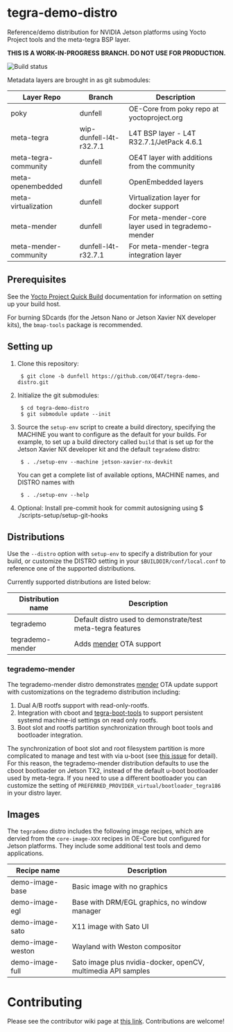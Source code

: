 # tegra-demo-distro

Reference/demo distribution for NVIDIA Jetson platforms
using Yocto Project tools and the meta-tegra BSP layer.

**THIS IS A WORK-IN-PROGRESS BRANCH.  DO NOT USE FOR PRODUCTION.**

![Build status](https://builder.madison.systems/badges/tegrademo-wip-dunfell-32-7.svg)

Metadata layers are brought in as git submodules:

| Layer Repo            | Branch              | Description                                         |
| --------------------- | --------------------|---------------------------------------------------- |
| poky                  | dunfell             | OE-Core from poky repo at yoctoproject.org          |
| meta-tegra            | wip-dunfell-l4t-r32.7.1 | L4T BSP layer - L4T R32.7.1/JetPack 4.6.1             |
| meta-tegra-community  | dunfell             | OE4T layer with additions from the community        |
| meta-openembedded     | dunfell             | OpenEmbedded layers                                 |
| meta-virtualization   | dunfell             | Virtualization layer for docker support             |
| meta-mender           | dunfell             | For meta-mender-core layer used in tegrademo-mender |
| meta-mender-community | dunfell-l4t-r32.7.1 | For meta-mender-tegra integration layer             |

## Prerequisites

See the [Yocto Project Quick Build](https://docs.yoctoproject.org/3.1.10/brief-yoctoprojectqs/brief-yoctoprojectqs.html)
documentation for information on setting up your build host.

For burning SDcards (for the Jetson Nano or Jetson Xavier NX developer
kits), the `bmap-tools` package is recommended.

## Setting up

1. Clone this repository:

        $ git clone -b dunfell https://github.com/OE4T/tegra-demo-distro.git

2. Initialize the git submodules:

        $ cd tegra-demo-distro
        $ git submodule update --init

3. Source the `setup-env` script to create a build directory,
   specifying the MACHINE you want to configure as the default
   for your builds. For example, to set up a build directory
   called `build` that is set up for the Jetson Xavier NX
   developer kit and the default `tegrademo` distro:

        $ . ./setup-env --machine jetson-xavier-nx-devkit

   You can get a complete list of available options, MACHINE
   names, and DISTRO names with

        $ . ./setup-env --help

4. Optional: Install pre-commit hook for commit autosigning using
        $ ./scripts-setup/setup-git-hooks

## Distributions

Use the `--distro` option with `setup-env` to specify a distribution for your build,
or customize the DISTRO setting in your `$BUILDDIR/conf/local.conf` to reference one
of the supported distributions.

Currently supported distributions are listed below:


| Distribution name | Description                                                   |
| ----------------- | ------------------------------------------------------------- |
| tegrademo         | Default distro used to demonstrate/test meta-tegra features   |
| tegrademo-mender  | Adds [mender](https://www.mender.io/) OTA support             |

### tegrademo-mender

The tegrademo-mender distro demonstrates [mender](https://www.mender.io/) OTA update
support with customizations on the tegrademo distribution including:

1. Dual A/B rootfs support with read-only-rootfs.
2. Integration with cboot and [tegra-boot-tools](https://github.com/OE4T/tegra-boot-tools)
 to support persistent systemd machine-id settings on read only rootfs.
3. Boot slot and rootfs partition synchronization through boot tools and bootloader
integration.

The synchronization of boot slot and root filesystem partition is more complicated to
manage and test with via u-boot (see [this issue](https://github.com/BoulderAI/meta-mender-community/pull/1#issue-516955713)
for detail).  For this reason, the tegrademo-mender distribution defaults to use the
cboot bootloader on Jetson TX2, instead of the default u-boot bootloader used by
meta-tegra.  If you need to use a different bootloader you can customize the setting
of `PREFERRED_PROVIDER_virtual/bootloader_tegra186` in your distro layer.

## Images

The `tegrademo` distro includes the following image recipes, which
are dervied from the `core-image-XXX` recipes in OE-Core but configured
for Jetson platforms. They include some additional test tools and
demo applications.

| Recipe name       | Description                                                   |
| ----------------- | ------------------------------------------------------------- |
| demo-image-base   | Basic image with no graphics                                  |
| demo-image-egl    | Base with DRM/EGL graphics, no window manager                 |
| demo-image-sato   | X11 image with Sato UI                                        |
| demo-image-weston | Wayland with Weston compositor                                |
| demo-image-full   | Sato image plus nvidia-docker, openCV, multimedia API samples |

# Contributing

Please see the contributor wiki page at [this link](https://github.com/OE4T/meta-tegra/wiki/OE4T-Contributor-Guide).
Contributions are welcome!

